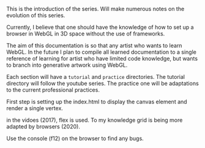This is the introduction of the series. Will make numerous notes on the evolution of this series. 

Currently, I believe that one should have the knowledge of how to set up a browser in WebGL in 3D space without the use of frameworks.

The aim of this documentation is so that any artist who wants to learn WebGL.  In the future I plan to compile all learned documentation to a single reference of learning for artist who have limited code knowledge, but wants to branch into generative artwork using WebGL. 

Each section will have a `tutorial` and `practice` directories. 
The tutorial directory will follow the youtube series. 
The practice one will be adaptations to the current professional practices. 

First step is setting up the index.html to display the canvas element and render a single vertex. 

in the vidoes (2017), flex is used. To my knowledge grid is being more adapted by browsers (2020). 

Use the console (f12) on the browser to find any bugs. 

